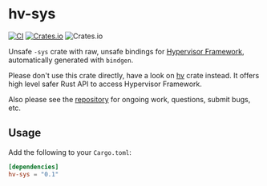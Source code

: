 # hv-sys

[![CI](https://github.com/mxpv/hv/actions/workflows/ci.yml/badge.svg?branch=main)](https://github.com/mxpv/hv/actions/workflows/ci.yml)
[![Crates.io](https://img.shields.io/crates/v/hv-sys)](https://crates.io/crates/hv-sys)
![Crates.io](https://img.shields.io/crates/l/hv-sys)

Unsafe `-sys` crate with raw, unsafe bindings for [Hypervisor Framework](https://developer.apple.com/documentation/hypervisor), automatically generated with `bindgen`.

Please don't use this crate directly, have a look on [hv](https://crates.io/crates/hv) crate instead.
It offers high level safer Rust API to access Hypervisor Framework.

Also please see the [repository](https://github.com/mxpv/hv) for ongoing work, questions, submit bugs, etc.

## Usage

Add the following to your `Cargo.toml`:
```toml
[dependencies]
hv-sys = "0.1"
```
